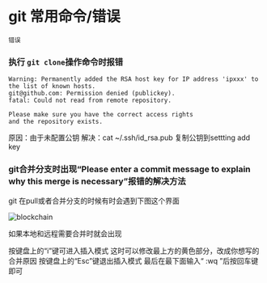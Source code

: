 # git 常用命令/错误



`错误`

### 执行 ```git clone```操作命令时报错

```
Warning: Permanently added the RSA host key for IP address 'ipxxx' to the list of known hosts.
git@github.com: Permission denied (publickey).
fatal: Could not read from remote repository.

Please make sure you have the correct access rights
and the repository exists.
```

原因：由于未配置公钥
解决：cat ~/.ssh/id_rsa.pub 复制公钥到settting add key

### git合并分支时出现“Please enter a commit message to explain why this merge is necessary”报错的解决方法

git 在pull或者合并分支的时候有时会遇到下图这个界面


![blockchain](https://img-blog.csdn.net/20180814133558388?watermark/2/text/aHR0cHM6Ly9ibG9nLmNzZG4ubmV0L3UwMTQwMjc4NzY=/font/5a6L5L2T/fontsize/400/fill/I0JBQkFCMA==/dissolve/70 "区块链")

如果本地和远程需要合并时就会出现

按键盘上的“i”键可进入插入模式
这时可以修改最上方的黄色部分，改成你想写的合并原因
按键盘上的“Esc”键退出插入模式
最后在最下面输入“ :wq ”后按回车键即可
